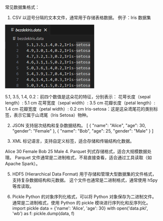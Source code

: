 常见数据集格式：
1. CSV
以逗号分隔的文本文件，通常用于存储表格数据。
例子：Iris 数据集

![alt text](image.png)

5.1, 3.5, 1.4, 0.2：前四个数值是这朵花的特征，分别表示：
花萼长度（sepal length）: 5.1 cm
花萼宽度（sepal width）: 3.5 cm
花瓣长度（petal length）: 1.4 cm
花瓣宽度（petal width）: 0.2 cm
Iris-setosa：这是这朵鸢尾花的类别标签，表示它属于山鸢尾（Iris Setosa）物种。

2. JSON
支持层次结构和复杂数据结构。
[
  {
    "name": "Alice",
    "age": 30,
    "gender": "Female"
  },
  {
    "name": "Bob",
    "age": 25,
    "gender": "Male"
  }
]

3. XML
标记语言，支持自定义标签，适合存储和传输结构化数据。
<people>
  <person>
    <name>Alice</name>
    <age>30</age>
    <gender>Female</gender>
  </person>
  <person>
    <name>Bob</name>
    <age>25</age>
    <gender>Male</gender>
  </person>
</people>
4. Parquet
列式存储格式，适合大规模数据处理。
Parquet 文件通常是二进制格式，不易直接查看，适合通过工具读取（如 Apache Spark）。

5. HDF5 (Hierarchical Data Format)
用于存储和管理大型数据集的文件格式，支持复杂数据结构和元数据。
这个文件也通常是二进制格式，通常使用 h5py 等库读取。

6. Pickle
Python 的对象序列化格式，可以将 Python 对象保存为二进制文件。
通常是二进制格式，使用 Python 的 pickle 模块进行序列化和反序列化。
import pickle
data = {'name': 'Alice', 'age': 30}
with open('data.pkl', 'wb') as f:
    pickle.dump(data, f)
